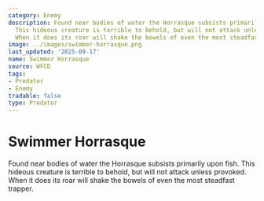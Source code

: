 ```yaml
---
category: Enemy
description: Found near bodies of water the Horrasque subsists primarily upon fish.
  This hideous creature is terrible to behold, but will not attack unless provoked.
  When it does its roar will shake the bowels of even the most steadfast trapper.
image: ../images/swimmer-horrasque.png
last_updated: '2025-09-17'
name: Swimmer Horrasque
source: WFCD
tags:
- Predator
- Enemy
tradable: false
type: Predator
---
```


# Swimmer Horrasque

Found near bodies of water the Horrasque subsists primarily upon fish. This hideous creature is terrible to behold, but will not attack unless provoked. When it does its roar will shake the bowels of even the most steadfast trapper.

